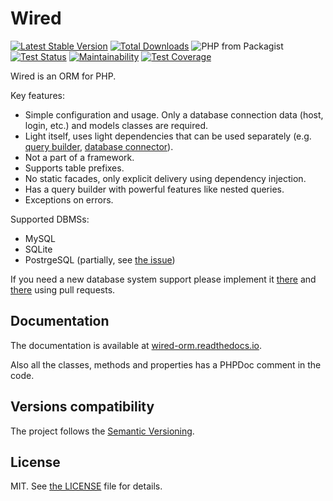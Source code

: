 # Wired

[![Latest Stable Version](https://poser.pugx.org/finesse/wired/v/stable)](https://packagist.org/packages/finesse/wired)
[![Total Downloads](https://poser.pugx.org/finesse/wired/downloads)](https://packagist.org/packages/finesse/wired)
![PHP from Packagist](https://img.shields.io/packagist/php-v/finesse/wired.svg)
[![Test Status](https://github.com/finesse/Wired/workflows/Test/badge.svg)](https://github.com/Finesse/Wired/actions?workflow=Test)
[![Maintainability](https://api.codeclimate.com/v1/badges/d3f2ac1293709f054302/maintainability)](https://codeclimate.com/github/Finesse/Wired/maintainability)
[![Test Coverage](https://api.codeclimate.com/v1/badges/d3f2ac1293709f054302/test_coverage)](https://codeclimate.com/github/Finesse/Wired/test_coverage)

Wired is an ORM for PHP.

Key features:

* Simple configuration and usage. Only a database connection data (host, login, etc.) and models classes are required.
* Light itself, uses light dependencies that can be used separately (e.g.
    [query builder](https://github.com/Finesse/QueryScribe), [database connector](https://github.com/Finesse/MicroDB)).
* Not a part of a framework.
* Supports table prefixes.
* No static facades, only explicit delivery using dependency injection.
* Has a query builder with powerful features like nested queries.
* Exceptions on errors.

Supported DBMSs:

* MySQL
* SQLite
* PostrgeSQL (partially, see [the issue](https://github.com/Finesse/MicroDB#known-problems))

If you need a new database system support please implement it [there](https://github.com/Finesse/MicroDB) and 
[there](https://github.com/Finesse/QueryScribe) using pull requests.


## Documentation

The documentation is available at [wired-orm.readthedocs.io](http://wired-orm.readthedocs.io).

Also all the classes, methods and properties has a PHPDoc comment in the code.


## Versions compatibility

The project follows the [Semantic Versioning](http://semver.org).


## License

MIT. See [the LICENSE](LICENSE) file for details.
